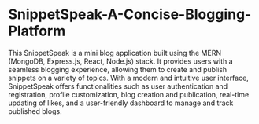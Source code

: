 # SnippetSpeak-A-Concise-Blogging-Platform

This SnippetSpeak is a mini blog application built using the MERN (MongoDB, Express.js, React, Node.js) stack. It provides users with a seamless blogging experience, allowing them to create and publish snippets on a variety of topics. With a modern and intuitive user interface, SnippetSpeak offers functionalities such as user authentication and registration, profile customization, blog creation and publication, real-time updating of likes, and a user-friendly dashboard to manage and track published blogs.
